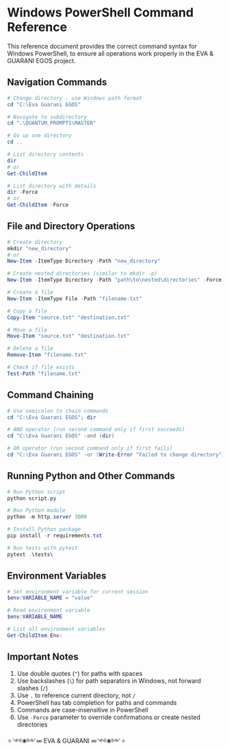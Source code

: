 # Windows PowerShell Command Reference

This reference document provides the correct command syntax for Windows PowerShell, to ensure all operations work properly in the EVA & GUARANI EGOS project.

## Navigation Commands

```powershell
# Change directory - use Windows path format
cd "C:\Eva Guarani EGOS"

# Navigate to subdirectory
cd ".\QUANTUM_PROMPTS\MASTER"

# Go up one directory
cd ..

# List directory contents
dir
# or
Get-ChildItem

# List directory with details
dir -Force
# or
Get-ChildItem -Force
```

## File and Directory Operations

```powershell
# Create directory
mkdir "new_directory"
# or
New-Item -ItemType Directory -Path "new_directory"

# Create nested directories (similar to mkdir -p)
New-Item -ItemType Directory -Path "path\to\nested\directories" -Force

# Create a file
New-Item -ItemType File -Path "filename.txt"

# Copy a file
Copy-Item "source.txt" "destination.txt"

# Move a file
Move-Item "source.txt" "destination.txt"

# Delete a file
Remove-Item "filename.txt"

# Check if file exists
Test-Path "filename.txt"
```

## Command Chaining

```powershell
# Use semicolon to chain commands
cd "C:\Eva Guarani EGOS"; dir

# AND operator (run second command only if first succeeds)
cd "C:\Eva Guarani EGOS" -and (dir)

# OR operator (run second command only if first fails)
cd "C:\Eva Guarani EGOS" -or (Write-Error "Failed to change directory")
```

## Running Python and Other Commands

```powershell
# Run Python script
python script.py

# Run Python module
python -m http.server 3000

# Install Python package
pip install -r requirements.txt

# Run tests with pytest
pytest .\tests\
```

## Environment Variables

```powershell
# Set environment variable for current session
$env:VARIABLE_NAME = "value"

# Read environment variable
$env:VARIABLE_NAME

# List all environment variables
Get-ChildItem Env:
```

## Important Notes

1. Use double quotes (`"`) for paths with spaces
2. Use backslashes (`\`) for path separators in Windows, not forward slashes (`/`)
3. Use `.` to reference current directory, not `/`
4. PowerShell has tab completion for paths and commands
5. Commands are case-insensitive in PowerShell
6. Use `-Force` parameter to override confirmations or create nested directories

✧༺❀༻∞ EVA & GUARANI ∞༺❀༻✧
